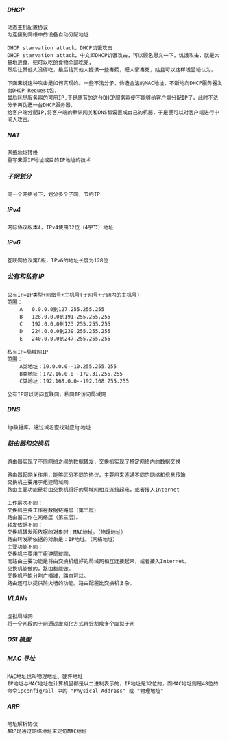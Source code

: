 ##### DHCP
    动态主机配置协议
    为连接到网络中的设备自动分配地址

    DHCP starvation attack，DHCP饥饿攻击 
    DHCP starvation attack，中文即DHCP饥饿攻击，可以顾名思义一下，饥饿攻击，就是大量地进食，把可以吃的食物全部吃完，
    然后让其他人没得吃，最后给其他人提供一些毒药，把人家毒死，姑且可以这样浅显地认为。

    下面来说这种攻击是如何实现的。一些不法分子，伪造合法的MAC地址，不断地向DHCP服务器发出DHCP Request包，
    最后耗尽服务器的可用IP,于是原有的这台DHCP服务器便不能够给客户端分配IP了，此时不法分子再伪造一台DHCP服务器，
    给客户端分配IP,将客户端的默认网关和DNS都设置成自己的机器，于是便可以对客户端进行中间人攻击。


##### NAT
    网络地址转换
    重写来源IP地址或目的IP地址的技术

##### 子网划分
    同一个网络号下，划分多个子网，节约IP

##### IPv4
    网际协议版本4，IPv4使用32位（4字节）地址

##### IPv6
    互联网协议第6版，IPv6的地址长度为128位
##### 公有和私有 IP
    公有IP=IP类型+网络号+主机号(子网号+子网内的主机号)
    范围：
        A	0.0.0.0到127.255.255.255
        B	128.0.0.0到191.255.255.255
        C	192.0.0.0到123.255.255.255
        D	224.0.0.0到239.255.255.255
        E	240.0.0.0到247.255.255.255

    私有IP=局域网IP
    范围：
        A类地址：10.0.0.0--10.255.255.255
        B类地址：172.16.0.0--172.31.255.255
        C类地址：192.168.0.0--192.168.255.255

    公有IP可以访问互联网，私网IP访问局域网



##### DNS
    ip数据库，通过域名查找对应ip地址

##### 路由器和交换机
    路由器实现了不同网络之间的数据转发，交换机实现了特定网络内的数据交换

    路由器起网关作用，能够区分不同的协议，主要用来连通不同的网络和信息传输
    交换机主要用于组建局域网
    路由主要功能是将由交换机组好的局域网相互连接起来，或者接入Internet

    工作层次不同：
    交换机主要工作在数据链路层（第二层）
    路由器工作在网络层（第三层）。
    转发依据不同：
    交换机转发所依据的对象时：MAC地址。（物理地址）
    路由转发所依据的对象是：IP地址。（网络地址）
    主要功能不同：
    交换机主要用于组建局域网，
    而路由主要功能是将由交换机组好的局域网相互连接起来，或者接入Internet。
    交换机能做的，路由都能做。
    交换机不能分割广播域，路由可以。
    路由还可以提供防火墙的功能。路由配置比交换机复杂。


##### VLANs
    虚拟局域网
    将一个网段的子网通过虚拟化方式再分割成多个虚拟子网

##### OSI 模型

##### MAC 寻址
    MAC地址也叫物理地址、硬件地址
    IP地址与MAC地址在计算机里都是以二进制表示的，IP地址是32位的，而MAC地址则是48位的
    命令ipconfig/all 中的 "Physical Address" 或 "物理地址"

##### ARP
    地址解析协议
    ARP是通过网络地址来定位MAC地址
